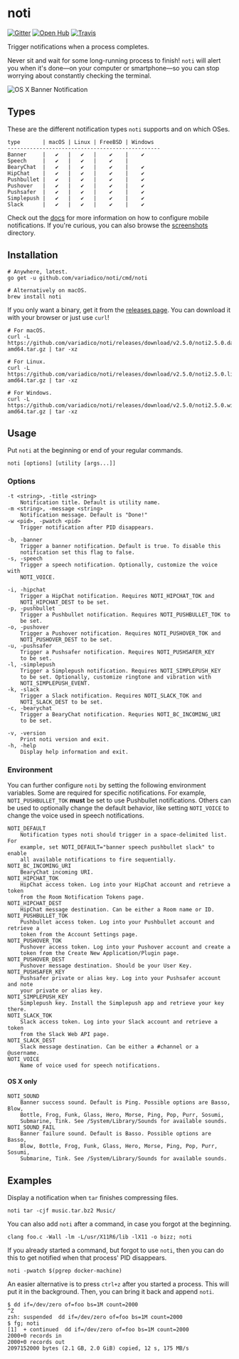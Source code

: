 # noti

[![Gitter]](https://gitter.im/variadico/noti)
[![Open Hub]](https://www.openhub.net/p/variadico-noti)
[![Travis]](https://travis-ci.org/variadico/noti)

Trigger notifications when a process completes.

Never sit and wait for some long-running process to finish! `noti` will alert
you when it's done—on your computer or smartphone—so you can stop worrying about
constantly checking the terminal.

![OS X Banner Notification]

## Types

These are the different notification types `noti` supports and on which OSes.

```
type       | macOS | Linux | FreeBSD | Windows
------------------------------------------------
Banner     |   ✔   |   ✔   |    ✔    |    ✔
Speech     |   ✔   |   ✔   |    ✔    |
BearyChat  |   ✔   |   ✔   |    ✔    |    ✔
HipChat    |   ✔   |   ✔   |    ✔    |    ✔
Pushbullet |   ✔   |   ✔   |    ✔    |    ✔
Pushover   |   ✔   |   ✔   |    ✔    |    ✔
Pushsafer  |   ✔   |   ✔   |    ✔    |    ✔
Simplepush |   ✔   |   ✔   |    ✔    |    ✔
Slack      |   ✔   |   ✔   |    ✔    |    ✔
```

Check out the [docs] for more information on how to configure mobile
notifications. If you're curious, you can also browse the [screenshots]
directory.

## Installation

```shell
# Anywhere, latest.
go get -u github.com/variadico/noti/cmd/noti

# Alternatively on macOS.
brew install noti
```

If you only want a binary, get it from the [releases page]. You can download it
with your browser or just use `curl`!

```shell
# For macOS.
curl -L https://github.com/variadico/noti/releases/download/v2.5.0/noti2.5.0.darwin-amd64.tar.gz | tar -xz

# For Linux.
curl -L https://github.com/variadico/noti/releases/download/v2.5.0/noti2.5.0.linux-amd64.tar.gz | tar -xz

# For Windows.
curl -L https://github.com/variadico/noti/releases/download/v2.5.0/noti2.5.0.windows-amd64.tar.gz | tar -xz
```

## Usage
Put `noti` at the beginning or end of your regular commands.

```
noti [options] [utility [args...]]
```

### Options

```
-t <string>, -title <string>
    Notification title. Default is utility name.
-m <string>, -message <string>
    Notification message. Default is "Done!"
-w <pid>, -pwatch <pid>
    Trigger notification after PID disappears.

-b, -banner
    Trigger a banner notification. Default is true. To disable this
    notification set this flag to false.
-s, -speech
    Trigger a speech notification. Optionally, customize the voice with
    NOTI_VOICE.

-i, -hipchat
    Trigger a HipChat notification. Requires NOTI_HIPCHAT_TOK and
    NOTI_HIPCHAT_DEST to be set.
-p, -pushbullet
    Trigger a Pushbullet notification. Requires NOTI_PUSHBULLET_TOK to
    be set.
-o, -pushover
    Trigger a Pushover notification. Requires NOTI_PUSHOVER_TOK and
    NOTI_PUSHOVER_DEST to be set.
-u, -pushsafer
    Trigger a Pushsafer notification. Requires NOTI_PUSHSAFER_KEY
    to be set.	
-l, -simplepush
    Trigger a Simplepush notification. Requires NOTI_SIMPLEPUSH_KEY
    to be set. Optionally, customize ringtone and vibration with
    NOTI_SIMPLEPUSH_EVENT.
-k, -slack
    Trigger a Slack notification. Requires NOTI_SLACK_TOK and
    NOTI_SLACK_DEST to be set.
-c, -bearychat
    Trigger a BearyChat notification. Requries NOTI_BC_INCOMING_URI
    to be set.

-v, -version
    Print noti version and exit.
-h, -help
    Display help information and exit.
```

### Environment

You can further configure `noti` by setting the following environment variables.
Some are required for specific notifications. For example, `NOTI_PUSHBULLET_TOK`
**must** be set to use Pushbullet notifications. Others can be used to
optionally change the default behavior, like setting `NOTI_VOICE` to change the
voice used in speech notifications.

```
NOTI_DEFAULT
    Notification types noti should trigger in a space-delimited list. For
    example, set NOTI_DEFAULT="banner speech pushbullet slack" to enable
    all available notifications to fire sequentially.
NOTI_BC_INCOMING_URI
    BearyChat incoming URI.
NOTI_HIPCHAT_TOK
    HipChat access token. Log into your HipChat account and retrieve a token
    from the Room Notification Tokens page.
NOTI_HIPCHAT_DEST
    HipChat message destination. Can be either a Room name or ID.
NOTI_PUSHBULLET_TOK
    Pushbullet access token. Log into your Pushbullet account and retrieve a
    token from the Account Settings page.
NOTI_PUSHOVER_TOK
    Pushover access token. Log into your Pushover account and create a
    token from the Create New Application/Plugin page.
NOTI_PUSHOVER_DEST
    Pushover message destination. Should be your User Key.
NOTI_PUSHSAFER_KEY
    Pushsafer private or alias key. Log into your Pushsafer account and note
    your private or alias key.	
NOTI_SIMPLEPUSH_KEY
    Simplepush key. Install the Simplepush app and retrieve your key there.
NOTI_SLACK_TOK
    Slack access token. Log into your Slack account and retrieve a token
    from the Slack Web API page.
NOTI_SLACK_DEST
    Slack message destination. Can be either a #channel or a @username.
NOTI_VOICE
    Name of voice used for speech notifications.
```

#### OS X only

```
NOTI_SOUND
    Banner success sound. Default is Ping. Possible options are Basso, Blow,
    Bottle, Frog, Funk, Glass, Hero, Morse, Ping, Pop, Purr, Sosumi,
    Submarine, Tink. See /System/Library/Sounds for available sounds.
NOTI_SOUND_FAIL
    Banner failure sound. Default is Basso. Possible options are Basso,
    Blow, Bottle, Frog, Funk, Glass, Hero, Morse, Ping, Pop, Purr, Sosumi,
    Submarine, Tink. See /System/Library/Sounds for available sounds.
```

## Examples

Display a notification when `tar` finishes compressing files.

```
noti tar -cjf music.tar.bz2 Music/
```

You can also add `noti` after a command, in case you forgot at the beginning.

```
clang foo.c -Wall -lm -L/usr/X11R6/lib -lX11 -o bizz; noti
```

If you already started a command, but forgot to use `noti`, then you can do this
to get notified when that process' PID disappears.

```
noti -pwatch $(pgrep docker-machine)
```

An easier alternative is to press `ctrl+z` after you started a process. This
will put it in the background. Then, you can bring it back and append `noti`.

```
$ dd if=/dev/zero of=foo bs=1M count=2000
^Z
zsh: suspended  dd if=/dev/zero of=foo bs=1M count=2000
$ fg; noti
[1]  + continued  dd if=/dev/zero of=foo bs=1M count=2000
2000+0 records in
2000+0 records out
2097152000 bytes (2.1 GB, 2.0 GiB) copied, 12 s, 175 MB/s
```

[OS X Banner Notification]: https://raw.githubusercontent.com/variadico/noti/master/.github/screenshots/osx_banner.png
[docs]: https://github.com/variadico/noti/blob/master/docs/noti.md
[screenshots]: https://github.com/variadico/noti/tree/master/.github/screenshots
[releases page]: https://github.com/variadico/noti/releases
[Gitter]: https://badges.gitter.im/variadico/noti.svg
[Open Hub]: https://img.shields.io/badge/open%20hub-metrics-blue.svg
[Travis]: https://travis-ci.org/variadico/noti.svg?branch=master
